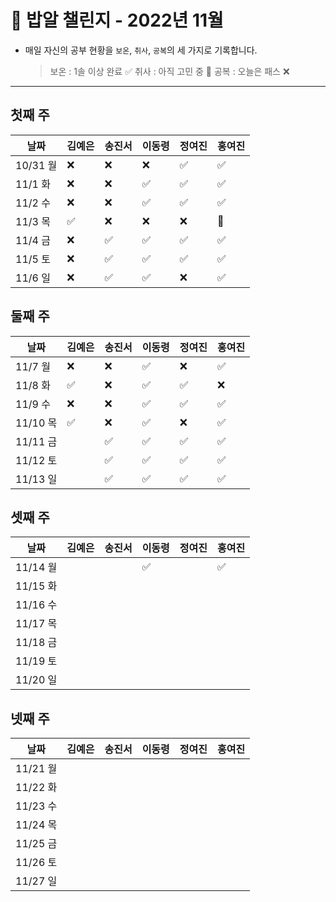 # 🍚 밥알 챌린지 - 2022년 11월
- 매일 자신의 공부 현황을 `보온`, `취사`, `공복`의 세 가지로 기록합니다.
    
    > 보온 : 1솔 이상 완료 ✅
    취사 : 아직 고민 중 🤔
    공복 : 오늘은 패스 ❌
---

## 첫째 주
**날짜**|김예은|송진서|이동령|정여진|홍여진
---|---|---|---|---|---
10/31 월|❌|❌|❌|✅|✅
11/1 화|❌|❌|✅|✅|✅
11/2 수|❌|❌|✅|✅|✅
11/3 목|✅|❌|❌|❌|🤔
11/4 금|❌ |✅|✅|✅|✅
11/5 토|❌ |✅|✅|✅|✅
11/6 일|❌ |✅|✅|❌|✅

## 둘째 주
**날짜**|김예은|송진서|이동령|정여진|홍여진
---|---|---|---|---|---
11/7 월|❌|❌|✅|❌|✅
11/8 화|✅|❌|✅|✅|❌
11/9 수|❌|❌|✅|✅|✅
11/10 목|✅|❌|✅|❌|✅
11/11 금| |✅|✅|✅|✅
11/12 토| |✅|✅|✅|✅
11/13 일| |✅|✅|✅|✅

## 셋째 주
**날짜**|김예은|송진서|이동령|정여진|홍여진
---|---|---|---|---|---
11/14 월| | |✅| |✅
11/15 화| | | | |
11/16 수| | | | |
11/17 목| | | | |
11/18 금| | | | |
11/19 토| | | | |
11/20 일| | | | |


## 넷째 주
**날짜**|김예은|송진서|이동령|정여진|홍여진
---|---|---|---|---|---
11/21 월| | | | |
11/22 화| | | | |
11/23 수| | | | |
11/24 목| | | | |
11/25 금| | | | |
11/26 토| | | | |
11/27 일| | | | |
